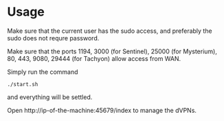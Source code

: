 # Usage

Make sure that the current user has the sudo access, and preferably the sudo does not requre password. 

Make sure that the ports 1194, 3000 (for Sentinel), 25000 (for Mysterium), 80, 443, 9080, 29444 (for Tachyon) allow access from WAN. 

Simply run the command 
```
./start.sh
```
and everything will be settled.

Open http://ip-of-the-machine:45679/index to manage the dVPNs. 
